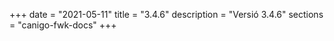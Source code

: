 +++
date        = "2021-05-11"
title       = "3.4.6"
description = "Versió 3.4.6"
sections    = "canigo-fwk-docs"
+++